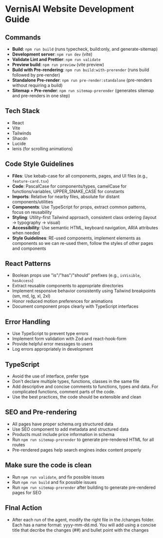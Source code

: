 # VernisAI Website Development Guide

## Commands

- **Build**: `npm run build` (runs typecheck, build:only, and generate-sitemap)
- **Development server**: `npm run dev` (vite)
- **Validate Lint and Prettier**: `npm run validate`
- **Preview build**: `npm run preview` (vite preview)
- **Build with Pre-rendering**: `npm run build:with-prerender` (runs build followed by pre-render)
- **Standalone Pre-render**: `npm run pre-render:standalone` (pre-renders without requiring a build)
- **Sitemap + Pre-render**: `npm run sitemap-prerender` (generates sitemap and pre-renders in one step)

## Tech Stack

- React
- Vite
- Tailwinds
- Shacdn
- Lucide
- lenis (for scrolling animations)

## Code Style Guidelines

- **Files**: Use kebab-case for all components, pages, and UI files (e.g., `feature-card.tsx`)
- **Code**: PascalCase for components/types, camelCase for functions/variables, UPPER_SNAKE_CASE for constants
- **Imports**: Relative for nearby files, absolute for distant components/utilities
- **Components**: Use TypeScript for props, extract common patterns, focus on reusability
- **Styling**: Utility-first Tailwind approach, consistent class ordering (layout → typography → visual)
- **Accessibility**: Use semantic HTML, keyboard navigation, ARIA attributes when needed
- **Style Guidelines**: RE-used components, implement elements as components so we can re-used them, follow the styles of other pages and components

## React Patterns

- Boolean props use "is"/"has"/"should" prefixes (e.g., `isVisible`, `hasAccess`)
- Extract reusable components to appropriate directories
- Implement responsive behavior consistently using Tailwind breakpoints (sm, md, lg, xl, 2xl)
- Honor reduced motion preferences for animations
- Document component props clearly with TypeScript interfaces

## Error Handling

- Use TypeScript to prevent type errors
- Implement form validation with Zod and react-hook-form
- Provide helpful error messages to users
- Log errors appropriately in development

## TypeScript

- Avoid the use of interface, prefer type
- Don't declare multiple types, functions, classes in the same file
- Add descriptive and concise comments to functions, types and data. For complicated functions, comment parts of the code.
- Use the best practices, the code should be extensible and clean

## SEO and Pre-rendering

- All pages have proper schema.org structured data
- Use SEO component to add metadata and structured data
- Products must include price information in schema
- Run `npm run sitemap-prerender` to generate pre-rendered HTML for all routes
- Pre-rendered pages help search engines index content properly

## Make sure the code is clean

- Run `npm run validate`, and fix possible issues
- Run `npm run build` and fix possible issues
- Run `npm run sitemap-prerender` after building to generate pre-rendered pages for SEO

## FInal Action

- After each run of the agent, modify the right file in the /changes folder. Each has a name format: yyyy-mm-dd.md. You will add using a concise title that decribe the changes (##) and bullet point with the changes
